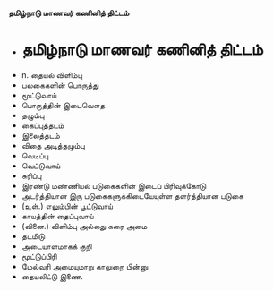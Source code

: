 **தமிழ்நாடு மாணவர் கணினித் திட்டம்**
- # தமிழ்நாடு மாணவர் கணினித் திட்டம்
- n. தையல் விளிம்பு
- பலகைகளின் பொருத்து
- மூட்டுவாய்
- பொருத்தின் இடைவௌத
- தழும்பு
- கைப்புத்தடம்
- இலைத்தடம்
- விதை அடித்தழும்பு
- வெடிப்பு
- வெட்டுவாய்
- சுரிப்பு
- இரண்டு மண்ணியல் படுகைகளின் இடைப் பிரிவுக்கோடு
- அடர்த்தியான இரு படுகைகளுக்கிடையேயுள்ள தளர்த்தியான படுகை
- (உள்.) எலும்பின் பூட்டுவாய்
- காயத்தின் தைப்புவாய்
- (வினை.) விளிம்பு அல்லது கரை அமை
- தடமிடு
- அடையாளமாகக் குறி
- மூட்டுப்பிரி
- மேல்வரி அமையுமாறு காலுறை பின்னு
- தையலிட்டு இணை.

